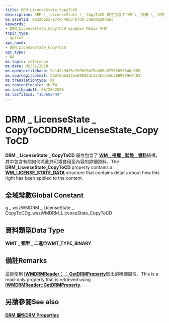 ```yaml
---
title: DRM_LicenseState_CopyToCD
description: DRM \_ LicenseState \_ CopyToCD 屬性包含了 WM \_ 授權 \_ 狀態 \_ 資料結構，其中包含有關如何將此許可權套用至內容的詳細資料。
ms.assetid: 0a32ce53-87ce-4b63-bfd6-3a0dd629dabc
keywords:
- DRM_LicenseState_CopyToCD windows Media 格式
topic_type:
- apiref
api_name:
- DRM_LicenseState_CopyToCD
api_type:
- NA
ms.topic: reference
ms.date: 05/31/2018
ms.openlocfilehash: 5e147e9435c7d9028b25a688a87515893340d685
ms.sourcegitcommit: 592c9bbd22ba69802dc353bcb5eb30699f9e9403
ms.translationtype: MT
ms.contentlocale: zh-TW
ms.lasthandoff: 08/20/2020
ms.locfileid: "103682449"
---
```

# <a name="drm_licensestate_copytocd"></a><span data-ttu-id="d63b3-104">DRM \_ LicenseState \_ CopyToCD</span><span class="sxs-lookup"><span data-stu-id="d63b3-104">DRM\_LicenseState\_CopyToCD</span></span>

<span data-ttu-id="d63b3-105">**DRM \_ LicenseState \_ CopyToCD** 屬性包含了 [**WM \_ 授權 \_ 狀態 \_ 資料**](/previous-versions/windows/desktop/legacy/dd757942(v=vs.85))結構，其中包含有關如何將此許可權套用至內容的詳細資料。</span><span class="sxs-lookup"><span data-stu-id="d63b3-105">The **DRM\_LicenseState\_CopyToCD** property contains a [**WM\_LICENSE\_STATE\_DATA**](/previous-versions/windows/desktop/legacy/dd757942(v=vs.85)) structure that contains details about how this right has been applied to the content.</span></span>

## <a name="global-constant"></a><span data-ttu-id="d63b3-106">全域常數</span><span class="sxs-lookup"><span data-stu-id="d63b3-106">Global Constant</span></span>

<span data-ttu-id="d63b3-107">g \_ wszWMDRM \_ LicenseState \_ CopyToCD</span><span class="sxs-lookup"><span data-stu-id="d63b3-107">g\_wszWMDRM\_LicenseState\_CopyToCD</span></span>

## <a name="data-type"></a><span data-ttu-id="d63b3-108">資料類型</span><span class="sxs-lookup"><span data-stu-id="d63b3-108">Data Type</span></span>

<span data-ttu-id="d63b3-109">**WMT \_ 類型 \_ 二進位**</span><span class="sxs-lookup"><span data-stu-id="d63b3-109">**WMT\_TYPE\_BINARY**</span></span>

## <a name="remarks"></a><span data-ttu-id="d63b3-110">備註</span><span class="sxs-lookup"><span data-stu-id="d63b3-110">Remarks</span></span>

<span data-ttu-id="d63b3-111">這是使用 [**IWMDRMReader：： GetDRMProperty**](/previous-versions/windows/desktop/api/Wmsdkidl/nf-wmsdkidl-iwmdrmreader-getdrmproperty)取出的唯讀屬性。</span><span class="sxs-lookup"><span data-stu-id="d63b3-111">This is a read-only property that is retrieved using [**IWMDRMReader::GetDRMProperty**](/previous-versions/windows/desktop/api/Wmsdkidl/nf-wmsdkidl-iwmdrmreader-getdrmproperty).</span></span>

## <a name="see-also"></a><span data-ttu-id="d63b3-112">另請參閱</span><span class="sxs-lookup"><span data-stu-id="d63b3-112">See also</span></span>

<dl> <dt>

[<span data-ttu-id="d63b3-113">**DRM 屬性**</span><span class="sxs-lookup"><span data-stu-id="d63b3-113">**DRM Properties**</span></span>](drm-properties.md)
</dt> </dl>

 

 